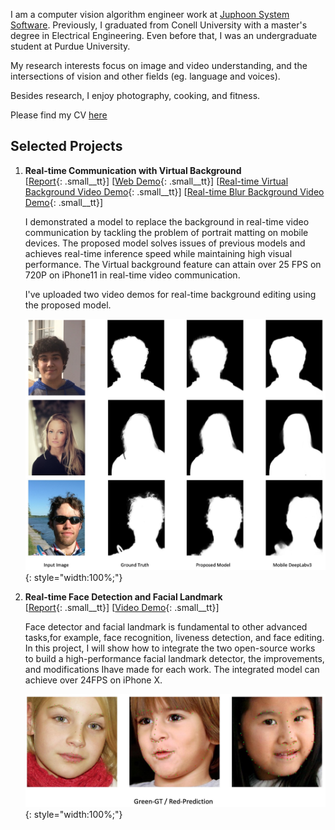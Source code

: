 I am a computer vision algorithm engineer work at [Juphoon System Software](https://www.juphoon.com/en/). Previously, I graduated from Conell University with a master's degree in Electrical Engineering. Even before that, I was an undergraduate student at Purdue University.

My research interests focus on image and video understanding, and the intersections of vision and other fields (eg. language and voices).

Besides research, I enjoy photography, cooking, and fitness.

Please find my CV [here](assets/docs/about/CV_KeyuanZhang.pdf)

## Selected Projects

1. **Real-time Communication with Virtual Background**<br />[[Report](assets/docs/virtual_background/virtual_background.pdf){: .small__tt}] [[Web Demo](https://kz42.github.io/projects/virtual_background/){: .small__tt}] [[Real-time Virtual Background Video Demo](assets/videos/virtual_bkg.MP4){: .small__tt}] [[Real-time Blur Background Video Demo](assets/videos/blur_bkg.MP4){: .small__tt}]

	I demonstrated a model to replace the background in real-time video communication by tackling the problem of portrait matting on mobile devices. The proposed model solves issues of previous models and achieves real-time inference speed while maintaining high visual performance. The Virtual background feature can attain over 25 FPS on 720P on iPhone11 in real-time video communication.

	I've uploaded two video demos for real-time background editing using the proposed model.

	![vb-visual](assets/images/vb_model_visual.jpeg){: style="width:100%;"}

2. **Real-time Face Detection and Facial Landmark**<br />[[Report](assets/docs/face/face.pdf){: .small__tt}] [[Video Demo](assets/videos/face.MP4){: .small__tt}]

	Face detector and facial landmark is fundamental to other advanced tasks,for example, face recognition, liveness detection, and face editing. In this project, I will show how to integrate the two open-source works to build a high-performance facial landmark detector, the improvements, and modifications Ihave made for each work. The integrated model can achieve over 24FPS on iPhone X.

	![face-visual](assets/images/face_model_visual.jpeg){: style="width:100%;"}


